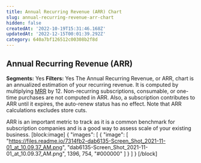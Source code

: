 ```yaml
---
title: Annual Recurring Revenue (ARR) Chart
slug: annual-recurring-revenue-arr-chart
hidden: false
createdAt: '2022-10-19T15:31:46.168Z'
updatedAt: '2022-12-15T00:01:39.292Z'
category: 640a7bf126512c00308b2f8d
---
```

## Annual Recurring Revenue (ARR)
**Segments:** Yes
**Filters:** Yes
The Annual Recurring Revenue, or ARR, chart is an annualized estimation of your recurring revenue. It is computed by multiplying [MRR](https://www.revenuecat.com/docs/monthly-recurring-revenue-mrr-chart) by 12. Non-recurring subscriptions, consumable, or one-time purchases are not computed in ARR. Also, a subscription contributes to ARR until it expires, the auto-renew status has no effect. Note that ARR calculations excludes store cuts.

ARR is an important metric to track as it is a common benchmark for subscription companies and is a good way to assess scale of your existing business. 
[block:image]
{
  "images": [
    {
      "image": [
        "https://files.readme.io/7314fb2-dab6135-Screen_Shot_2021-11-01_at_10.09.37_AM.png",
        "dab6135-Screen_Shot_2021-11-01_at_10.09.37_AM.png",
        1396,
        754,
        "#000000"
      ]
    }
  ]
}
[/block]